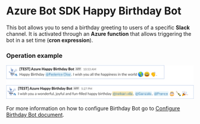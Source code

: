 # Azure Bot SDK Happy Birthday Bot


This bot allows you to send a birthday greeting to users of a specific **Slack** channel. It is activated through an **Azure function** that allows triggering the bot in a set time (**cron expression**).

### Operation example
![](../docs/images/message_happy_birthday.png)


For more information on how to configure Birthday Bot go to [Configure Birthday Bot document](../docs/README.md).
